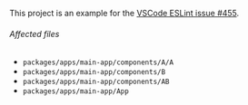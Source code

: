This project is an example for the [VSCode ESLint issue #455](https://github.com/Microsoft/vscode-eslint/issues/455).

###### Affected files

*   `packages/apps/main-app/components/A/A`
*   `packages/apps/main-app/components/B`
*   `packages/apps/main-app/components/AB`
*   `packages/apps/main-app/App`
